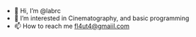 - 👋 Hi, I’m @labrc
- 👀 I’m interested in Cinematography, and basic programming
- 📫 How to reach me fl4ut4@gmaiil.com

<!---
labrc/labrc is a ✨ special ✨ repository because its `README.md` (this file) appears on your GitHub profile.
You can click the Preview link to take a look at your changes.
--->
